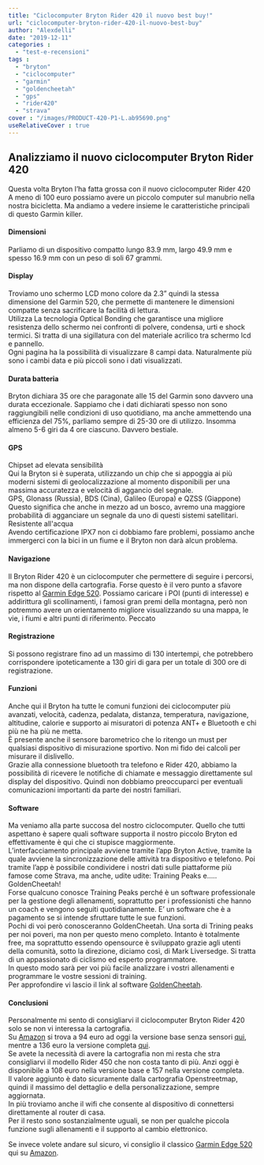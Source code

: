 ```yaml
---
title: "Ciclocomputer Bryton Rider 420 il nuovo best buy!"
url: "ciclocomputer-bryton-rider-420-il-nuovo-best-buy"
author: "Alexdelli"
date: "2019-12-11"
categories :
  - "test-e-recensioni"
tags :
  - "bryton"
  - "ciclocomputer"
  - "garmin"
  - "goldencheetah"
  - "gps"
  - "rider420"
  - "strava"
cover : "/images/PRODUCT-420-P1-L.ab95690.png"
useRelativeCover : true
---
```


## Analizziamo il nuovo ciclocomputer Bryton Rider 420

Questa volta Bryton l’ha fatta grossa con il nuovo ciclocomputer Rider 420  
A meno di 100 euro possiamo avere un piccolo computer sul manubrio nella nostra bicicletta. Ma andiamo a vedere insieme le caratteristiche principali di questo Garmin killer.

#### **Dimensioni**

Parliamo di un dispositivo compatto lungo 83.9 mm, largo 49.9 mm e spesso 16.9 mm con un peso di soli 67 grammi.

#### Display

Troviamo uno schermo LCD mono colore da 2.3” quindi la stessa dimensione del Garmin 520, che permette di mantenere le dimensioni compatte senza sacrificare la facilità di lettura.  
Utilizza La tecnologia Optical Bonding che garantisce una migliore resistenza dello schermo nei confronti di polvere, condensa, urti e shock termici. Si tratta di una sigillatura con del materiale acrilico tra schermo lcd e pannello.  
Ogni pagina ha la possibilità di visualizzare 8 campi data. Naturalmente più sono i cambi data e più piccoli sono i dati visualizzati.

#### Durata batteria

Bryton dichiara 35 ore che paragonate alle 15 del Garmin sono davvero una durata eccezionale. Sappiamo che i dati dichiarati spesso non sono raggiungibili nelle condizioni di uso quotidiano, ma anche ammettendo una efficienza del 75%, parliamo sempre di 25-30 ore di utilizzo. Insomma almeno 5-6 giri da 4 ore ciascuno. Davvero bestiale.

#### GPS

Chipset ad elevata sensibilità  
Qui la Bryton si è superata, utilizzando un chip che si appoggia ai più moderni sistemi di geolocalizzazione al momento disponibili per una massima accuratezza e velocità di aggancio del segnale.  
GPS, Glonass (Russia), BDS (Cina), Galileo (Europa) e QZSS (Giappone)  
Questo significa che anche in mezzo ad un bosco, avremo una maggiore probabilità di agganciare un segnale da uno di questi sistemi satellitari.  
Resistente all'acqua  
Avendo certificazione IPX7 non ci dobbiamo fare problemi, possiamo anche immergerci con la bici in un fiume e il Bryton non darà alcun problema.

#### Navigazione

Il Bryton Rider 420 è un ciclocomputer che permettere di seguire i percorsi, ma non dispone della cartografia. Forse questo è il vero punto a sfavore rispetto al [Garmin Edge 520](https://alexdelli.it/recensione-garmin-edge-520/). Possiamo caricare i POI (punti di interesse) e addirittura gli scollinamenti, i famosi gran premi della montagna, però non potremmo avere un orientamento migliore visualizzando su una mappa, le vie, i fiumi e altri punti di riferimento. Peccato

#### Registrazione

Si possono registrare fino ad un massimo di 130 intertempi, che potrebbero corrispondere ipoteticamente a 130 giri di gara per un totale di 300 ore di registrazione.

#### Funzioni

Anche qui il Bryton ha tutte le comuni funzioni dei ciclocomputer più avanzati, velocità, cadenza, pedalata, distanza, temperatura, navigazione, altitudine, calorie e supporto ai misuratori di potenza ANT+ e Bluetooth e chi più ne ha più ne metta.  
È presente anche il sensore barometrico che lo ritengo un must per qualsiasi dispositivo di misurazione sportivo. Non mi fido dei calcoli per misurare il dislivello.  
Grazie alla connessione bluetooth tra telefono e Rider 420, abbiamo la possibilità di ricevere le notifiche di chiamate e messaggio direttamente sul display del dispositivo. Quindi non dobbiamo preoccuparci per eventuali comunicazioni importanti da parte dei nostri familiari.

#### Software

Ma veniamo alla parte succosa del nostro ciclocomputer. Quello che tutti aspettano è sapere quali software supporta il nostro piccolo Bryton ed effettivamente è qui che ci stupisce maggiormente.  
L’interfacciamento principale avviene tramite l’app Bryton Active, tramite la quale avviene la sincronizzazione delle attività tra dispositivo e telefono. Poi tramite l’app è possibile condividere i nostri dati sulle piattaforme più famose come Strava, ma anche, udite udite: Training Peaks e….. GoldenCheetah!  
Forse qualcuno conosce Training Peaks perché è un software professionale per la gestione degli allenamenti, soprattutto per i professionisti che hanno un coach e vengono seguiti quotidianamente. E’ un software che è a pagamento se si intende sfruttare tutte le sue funzioni.  
Pochi di voi però conosceranno GoldenCheetah. Una sorta di Trining peaks per noi poveri, ma non per questo meno completo. Intanto è totalmente free, ma soprattutto essendo opensource è sviluppato grazie agli utenti della comunità, sotto la direzione, diciamo così, di Mark Liversedge. Si tratta di un appassionato di ciclismo ed esperto programmatore.  
In questo modo sarà per voi più facile analizzare i vostri allenamenti e programmare le vostre sessioni di training.  
Per approfondire vi lascio il link al software [GoldenCheetah](https://www.goldencheetah.org/).

#### Conclusioni

Personalmente mi sento di consigliarvi il ciclocomputer Bryton Rider 420 solo se non vi interessa la cartografia.  
Su [Amazon](https://amzn.to/2E6HKzp) si trova a 94 euro ad oggi la versione base senza sensori [qui](https://amzn.to/2E6HKzp), mentre a 136 euro la versione completa [qui](https://amzn.to/38uREJ6).  
Se avete la necessità di avere la cartografia non mi resta che stra consigliarvi il modello Rider 450 che non costa tanto di più. Anzi oggi è disponibile a 108 euro nella versione base e 157 nella versione completa.  
Il valore aggiunto è dato sicuramente dalla cartografia Openstreetmap, quindi il massimo del dettaglio e della personalizzazione, sempre aggiornata.  
In più troviamo anche il wifi che consente al dispositivo di connettersi direttamente al router di casa.  
Per il resto sono sostanzialmente uguali, se non per qualche piccola funzione sugli allenamenti e il supporto al cambio elettronico.

Se invece volete andare sul sicuro, vi consiglio il classico [Garmin Edge 520](https://amzn.to/2Pf78JT) qui su [Amazon](https://amzn.to/2Pf78JT).
